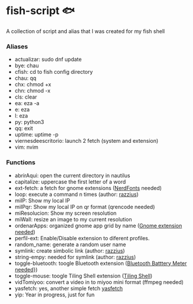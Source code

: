 # fish-script 🐟️
A collection of script and alias that I was created for my fish shell

### Aliases

* actualizar: sudo dnf update
* bye: chau
* cfish: cd to fish config directory
* chau: qq
* chx: chmod +x
* chn: chmod -x
* cls: clear
* ea: eza -a
* e: eza
* l: eza
* py: python3
* qq: exit
* uptime: uptime -p
* viernesdeescritorio: launch 2 fetch (system and extension)
* vim: nvim

### Functions

* abrirAqui: open the current directory in nautilus
* capitalize: uppercase the first letter of a word
* ext-fetch: a fetch for gnome extensions ([NerdFonts](https://www.nerdfonts.com/font-downloads) needed)
* loop: execute a command n times (author: [razzius](https://github.com/razzius/fish-functions/tree/master/functions))
* miIP: Show my local IP
* miIPqr: Show my local IP on qr format (qrencode needed)
* miResolucion: Show my screen resolution
* miWall: resize an image to my current resolution
* ordenarApps: organized gnome app grid by name ([Gnome extension needed](https://extensions.gnome.org/extension/4269/alphabetical-app-grid/))
* perfil-ext: Enable/Disable extension to diferent profiles.
* random_name: generate a random user name
* symlink: create simbolic link (author: [razzius](https://github.com/razzius/fish-functions/tree/master/functions))
* string-empy: needed for symlink (author: [razzius](https://github.com/razzius/fish-functions/tree/master/functions))
* toggle-bluetooth: toogle Bluetooth extension ([Bluetooth Batttery Meter needed}](https://extensions.gnome.org/extension/6670/bluetooth-battery-meter/))
* toggle-mouse: toogle Tiling Shell extension ([Tiling Shell](https://extensions.gnome.org/extension/7065/tiling-shell/))
* vidTomiyoo: convert a video in to miyoo mini format (ffmpeg needed)
* yasfetch: yes, another simple fetch [yasfetch](https://github.com/Nico1942/yasfetch)
* yip: Year in progress, just for fun
